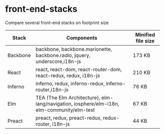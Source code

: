 # front-end-stacks
Compare several front-end stacks on footprint size

| Stack | Components | Minified file size |
|-------|------------|--------------------|
| Backbone | backbone, backbone.marionette, backbone.radio, jquery, underscore,i18n-js | 173 KB |
| React | react, react-dom, react-router-dom, react-redux, redux, i18n-js | 210 KB |
| Inferno | inferno, redux, inferno-redux, inferno-router,i18n-js | 76 KB |
| Elm | TEA (The Elm Architecture), elm-lang/navigation, iosphere/elm-i18n, elm-community/elm-test | 67 KB |
| Preact | preact, redux, preact-redux, redux-router, i18n-js | 44 KB |
